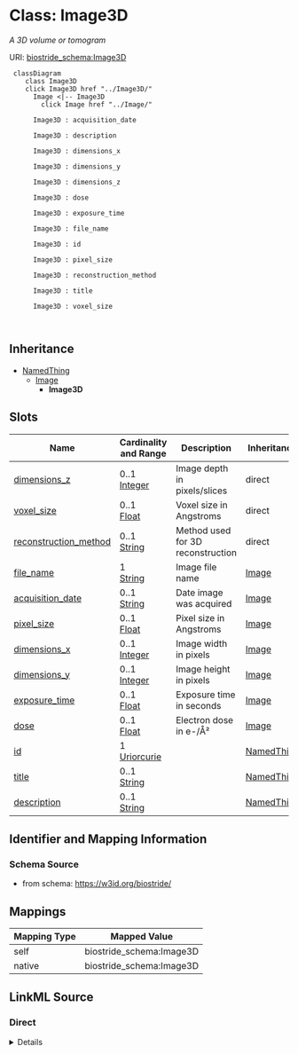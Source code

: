

# Class: Image3D 


_A 3D volume or tomogram_





URI: [biostride_schema:Image3D](https://w3id.org/biostride/schema/Image3D)





```mermaid
 classDiagram
    class Image3D
    click Image3D href "../Image3D/"
      Image <|-- Image3D
        click Image href "../Image/"
      
      Image3D : acquisition_date
        
      Image3D : description
        
      Image3D : dimensions_x
        
      Image3D : dimensions_y
        
      Image3D : dimensions_z
        
      Image3D : dose
        
      Image3D : exposure_time
        
      Image3D : file_name
        
      Image3D : id
        
      Image3D : pixel_size
        
      Image3D : reconstruction_method
        
      Image3D : title
        
      Image3D : voxel_size
        
      
```





## Inheritance
* [NamedThing](NamedThing.md)
    * [Image](Image.md)
        * **Image3D**



## Slots

| Name | Cardinality and Range | Description | Inheritance |
| ---  | --- | --- | --- |
| [dimensions_z](dimensions_z.md) | 0..1 <br/> [Integer](Integer.md) | Image depth in pixels/slices | direct |
| [voxel_size](voxel_size.md) | 0..1 <br/> [Float](Float.md) | Voxel size in Angstroms | direct |
| [reconstruction_method](reconstruction_method.md) | 0..1 <br/> [String](String.md) | Method used for 3D reconstruction | direct |
| [file_name](file_name.md) | 1 <br/> [String](String.md) | Image file name | [Image](Image.md) |
| [acquisition_date](acquisition_date.md) | 0..1 <br/> [String](String.md) | Date image was acquired | [Image](Image.md) |
| [pixel_size](pixel_size.md) | 0..1 <br/> [Float](Float.md) | Pixel size in Angstroms | [Image](Image.md) |
| [dimensions_x](dimensions_x.md) | 0..1 <br/> [Integer](Integer.md) | Image width in pixels | [Image](Image.md) |
| [dimensions_y](dimensions_y.md) | 0..1 <br/> [Integer](Integer.md) | Image height in pixels | [Image](Image.md) |
| [exposure_time](exposure_time.md) | 0..1 <br/> [Float](Float.md) | Exposure time in seconds | [Image](Image.md) |
| [dose](dose.md) | 0..1 <br/> [Float](Float.md) | Electron dose in e-/Å² | [Image](Image.md) |
| [id](id.md) | 1 <br/> [Uriorcurie](Uriorcurie.md) |  | [NamedThing](NamedThing.md) |
| [title](title.md) | 0..1 <br/> [String](String.md) |  | [NamedThing](NamedThing.md) |
| [description](description.md) | 0..1 <br/> [String](String.md) |  | [NamedThing](NamedThing.md) |










## Identifier and Mapping Information






### Schema Source


* from schema: https://w3id.org/biostride/




## Mappings

| Mapping Type | Mapped Value |
| ---  | ---  |
| self | biostride_schema:Image3D |
| native | biostride_schema:Image3D |






## LinkML Source

<!-- TODO: investigate https://stackoverflow.com/questions/37606292/how-to-create-tabbed-code-blocks-in-mkdocs-or-sphinx -->

### Direct

<details>
```yaml
name: Image3D
description: A 3D volume or tomogram
from_schema: https://w3id.org/biostride/
is_a: Image
attributes:
  dimensions_z:
    name: dimensions_z
    description: Image depth in pixels/slices
    from_schema: https://w3id.org/biostride/
    rank: 1000
    domain_of:
    - Image3D
    range: integer
  voxel_size:
    name: voxel_size
    description: Voxel size in Angstroms
    from_schema: https://w3id.org/biostride/
    rank: 1000
    domain_of:
    - Image3D
    range: float
  reconstruction_method:
    name: reconstruction_method
    description: Method used for 3D reconstruction
    from_schema: https://w3id.org/biostride/
    rank: 1000
    domain_of:
    - Image3D

```
</details>

### Induced

<details>
```yaml
name: Image3D
description: A 3D volume or tomogram
from_schema: https://w3id.org/biostride/
is_a: Image
attributes:
  dimensions_z:
    name: dimensions_z
    description: Image depth in pixels/slices
    from_schema: https://w3id.org/biostride/
    rank: 1000
    alias: dimensions_z
    owner: Image3D
    domain_of:
    - Image3D
    range: integer
  voxel_size:
    name: voxel_size
    description: Voxel size in Angstroms
    from_schema: https://w3id.org/biostride/
    rank: 1000
    alias: voxel_size
    owner: Image3D
    domain_of:
    - Image3D
    range: float
  reconstruction_method:
    name: reconstruction_method
    description: Method used for 3D reconstruction
    from_schema: https://w3id.org/biostride/
    rank: 1000
    alias: reconstruction_method
    owner: Image3D
    domain_of:
    - Image3D
    range: string
  file_name:
    name: file_name
    description: Image file name
    from_schema: https://w3id.org/biostride/
    alias: file_name
    owner: Image3D
    domain_of:
    - DataFile
    - Image
    range: string
    required: true
  acquisition_date:
    name: acquisition_date
    description: Date image was acquired
    from_schema: https://w3id.org/biostride/
    rank: 1000
    alias: acquisition_date
    owner: Image3D
    domain_of:
    - Image
    range: string
  pixel_size:
    name: pixel_size
    description: Pixel size in Angstroms
    from_schema: https://w3id.org/biostride/
    rank: 1000
    alias: pixel_size
    owner: Image3D
    domain_of:
    - Image
    range: float
  dimensions_x:
    name: dimensions_x
    description: Image width in pixels
    from_schema: https://w3id.org/biostride/
    rank: 1000
    alias: dimensions_x
    owner: Image3D
    domain_of:
    - Image
    range: integer
  dimensions_y:
    name: dimensions_y
    description: Image height in pixels
    from_schema: https://w3id.org/biostride/
    rank: 1000
    alias: dimensions_y
    owner: Image3D
    domain_of:
    - Image
    range: integer
  exposure_time:
    name: exposure_time
    description: Exposure time in seconds
    from_schema: https://w3id.org/biostride/
    rank: 1000
    alias: exposure_time
    owner: Image3D
    domain_of:
    - Image
    range: float
  dose:
    name: dose
    description: Electron dose in e-/Å²
    from_schema: https://w3id.org/biostride/
    rank: 1000
    alias: dose
    owner: Image3D
    domain_of:
    - Image
    range: float
  id:
    name: id
    from_schema: https://w3id.org/biostride/
    rank: 1000
    identifier: true
    alias: id
    owner: Image3D
    domain_of:
    - NamedThing
    - OntologyTerm
    range: uriorcurie
    required: true
  title:
    name: title
    from_schema: https://w3id.org/biostride/
    rank: 1000
    slot_uri: dcterms:title
    alias: title
    owner: Image3D
    domain_of:
    - NamedThing
    range: string
  description:
    name: description
    from_schema: https://w3id.org/biostride/
    rank: 1000
    alias: description
    owner: Image3D
    domain_of:
    - NamedThing
    range: string

```
</details>